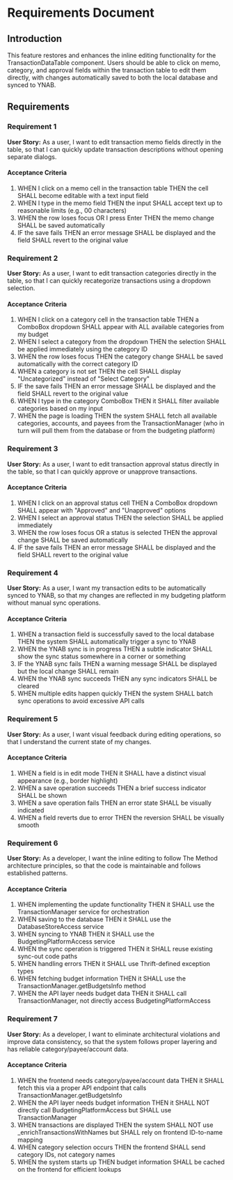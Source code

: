 # Requirements Document

## Introduction

This feature restores and enhances the inline editing functionality for the TransactionDataTable component. Users should be able to click on memo, category, and approval fields within the transaction table to edit them directly, with changes automatically saved to both the local database and synced to YNAB.

## Requirements

### Requirement 1

**User Story:** As a user, I want to edit transaction memo fields directly in the table, so that I can quickly update transaction descriptions without opening separate dialogs.

#### Acceptance Criteria

1. WHEN I click on a memo cell in the transaction table THEN the cell SHALL become editable with a text input field
2. WHEN I type in the memo field THEN the input SHALL accept text up to reasonable limits (e.g., 00 characters)
3. WHEN the row loses focus OR I press Enter THEN the memo change SHALL be saved automatically
5. IF the save fails THEN an error message SHALL be displayed and the field SHALL revert to the original value

### Requirement 2

**User Story:** As a user, I want to edit transaction categories directly in the table, so that I can quickly recategorize transactions using a dropdown selection.

#### Acceptance Criteria

1. WHEN I click on a category cell in the transaction table THEN a ComboBox dropdown SHALL appear with ALL available categories from my budget
2. WHEN I select a category from the dropdown THEN the selection SHALL be applied immediately using the category ID
3. WHEN the row loses focus THEN the category change SHALL be saved automatically with the correct category ID
4. WHEN a category is not set THEN the cell SHALL display "Uncategorized" instead of "Select Category"
5. IF the save fails THEN an error message SHALL be displayed and the field SHALL revert to the original value
6. WHEN I type in the category ComboBox THEN it SHALL filter available categories based on my input
7. WHEN the page is loading THEN the system SHALL fetch all available categories, accounts, and payees from the TransactionManager (who in turn will pull them from the database or from the budgeting platform)

### Requirement 3

**User Story:** As a user, I want to edit transaction approval status directly in the table, so that I can quickly approve or unapprove transactions.

#### Acceptance Criteria

1. WHEN I click on an approval status cell THEN a ComboBox dropdown SHALL appear with "Approved" and "Unapproved" options
2. WHEN I select an approval status THEN the selection SHALL be applied immediately
3. WHEN the row loses focus OR a status is selected THEN the approval change SHALL be saved automatically
5. IF the save fails THEN an error message SHALL be displayed and the field SHALL revert to the original value

### Requirement 4

**User Story:** As a user, I want my transaction edits to be automatically synced to YNAB, so that my changes are reflected in my budgeting platform without manual sync operations.

#### Acceptance Criteria

1. WHEN a transaction field is successfully saved to the local database THEN the system SHALL automatically trigger a sync to YNAB
2. WHEN the YNAB sync is in progress THEN a subtle indicator SHALL show the sync status somewhere in a corner or something
3. IF the YNAB sync fails THEN a warning message SHALL be displayed but the local change SHALL remain
4. WHEN the YNAB sync succeeds THEN any sync indicators SHALL be cleared
5. WHEN multiple edits happen quickly THEN the system SHALL batch sync operations to avoid excessive API calls

### Requirement 5

**User Story:** As a user, I want visual feedback during editing operations, so that I understand the current state of my changes.

#### Acceptance Criteria

1. WHEN a field is in edit mode THEN it SHALL have a distinct visual appearance (e.g., border highlight)
3. WHEN a save operation succeeds THEN a brief success indicator SHALL be shown
4. WHEN a save operation fails THEN an error state SHALL be visually indicated
5. WHEN a field reverts due to error THEN the reversion SHALL be visually smooth

### Requirement 6

**User Story:** As a developer, I want the inline editing to follow The Method architecture principles, so that the code is maintainable and follows established patterns.

#### Acceptance Criteria

1. WHEN implementing the update functionality THEN it SHALL use the TransactionManager service for orchestration
2. WHEN saving to the database THEN it SHALL use the DatabaseStoreAccess service
3. WHEN syncing to YNAB THEN it SHALL use the BudgetingPlatformAccess service
4. WHEN the sync operation is triggered THEN it SHALL reuse existing sync-out code paths
5. WHEN handling errors THEN it SHALL use Thrift-defined exception types
6. WHEN fetching budget information THEN it SHALL use the TransactionManager.getBudgetsInfo method
7. WHEN the API layer needs budget data THEN it SHALL call TransactionManager, not directly access BudgetingPlatformAccess

### Requirement 7

**User Story:** As a developer, I want to eliminate architectural violations and improve data consistency, so that the system follows proper layering and has reliable category/payee/account data.

#### Acceptance Criteria

1. WHEN the frontend needs category/payee/account data THEN it SHALL fetch this via a proper API endpoint that calls TransactionManager.getBudgetsInfo
2. WHEN the API layer needs budget information THEN it SHALL NOT directly call BudgetingPlatformAccess but SHALL use TransactionManager
3. WHEN transactions are displayed THEN the system SHALL NOT use _enrichTransactionsWithNames but SHALL rely on frontend ID-to-name mapping
4. WHEN category selection occurs THEN the frontend SHALL send category IDs, not category names
5. WHEN the system starts up THEN budget information SHALL be cached on the frontend for efficient lookups